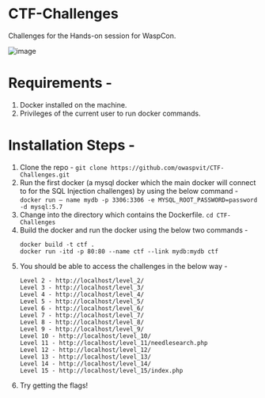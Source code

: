 # CTF-Challenges
Challenges for the Hands-on session for WaspCon. 

![image](https://user-images.githubusercontent.com/54901460/136706291-c0cc03f2-3823-42f3-a0ef-7d03ec0664c8.png)

# Requirements -
1) Docker installed on the machine.
2) Privileges of the current user to run docker commands.

# Installation Steps -
1) Clone the repo - 
   `git clone https://github.com/owaspvit/CTF-Challenges.git`
3) Run the first docker (a mysql docker which the main docker will connect to for the SQL Injection challenges) by using the below command -
   `docker run — name mydb -p 3306:3306 -e MYSQL_ROOT_PASSWORD=password -d mysql:5.7`
3) Change into the directory which contains the Dockerfile.
   `cd CTF-Challenges`
4) Build the docker and run the docker using the below two commands -
   ```
   docker build -t ctf .
   docker run -itd -p 80:80 --name ctf --link mydb:mydb ctf
   ```
5) You should be able to access the challenges in the below way -
   ```
   Level 2 - http://localhost/level_2/
   Level 3 - http://localhost/level_3/
   Level 4 - http://localhost/level_4/
   Level 5 - http://localhost/level_5/
   Level 6 - http://localhost/level_6/
   Level 7 - http://localhost/level_7/
   Level 8 - http://localhost/level_8/
   Level 9 - http://localhost/level_9/
   Level 10 - http://localhost/level_10/
   Level 11 - http://localhost/level_11/needlesearch.php
   Level 12 - http://localhost/level_12/
   Level 13 - http://localhost/level_13/
   Level 14 - http://localhost/level_14/
   Level 15 - http://localhost/level_15/index.php
   ```
 6) Try getting the flags!
